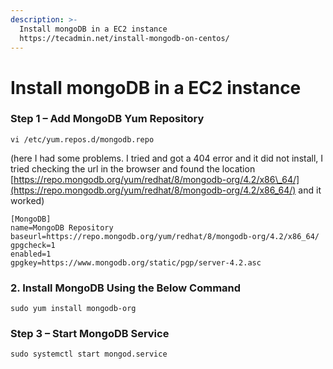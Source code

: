 ```yaml
---
description: >-
  Install mongoDB in a EC2 instance
  https://tecadmin.net/install-mongodb-on-centos/
---
```


# Install mongoDB in a EC2 instance

### Step 1 – Add MongoDB Yum Repository

```text
vi /etc/yum.repos.d/mongodb.repo
```

\(here I had some problems. I tried and got a 404 error and it did not install, I tried checking the url in the browser and found the location [https://repo.mongodb.org/yum/redhat/8/mongodb-org/4.2/x86\_64/](https://repo.mongodb.org/yum/redhat/8/mongodb-org/4.2/x86_64/) and it worked\)

```text
[MongoDB]
name=MongoDB Repository
baseurl=https://repo.mongodb.org/yum/redhat/8/mongodb-org/4.2/x86_64/
gpgcheck=1
enabled=1
gpgkey=https://www.mongodb.org/static/pgp/server-4.2.asc
```

### 2. Install MongoDB Using the Below Command

```text
sudo yum install mongodb-org
```

### Step 3 – Start MongoDB Service

```text
sudo systemctl start mongod.service
```



